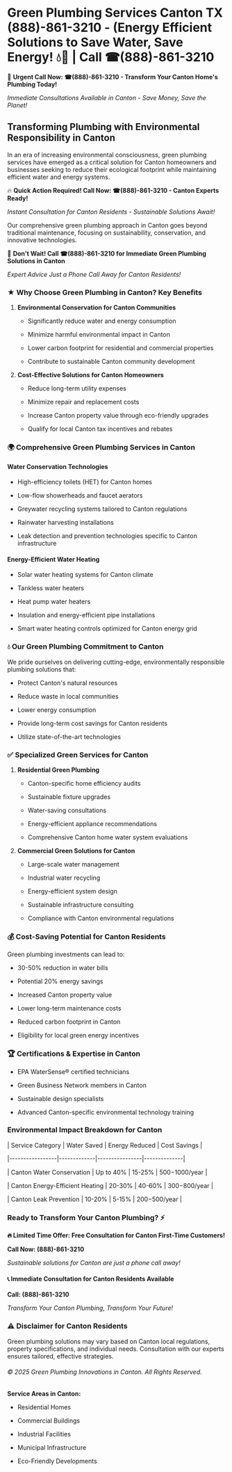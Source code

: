 # Green Plumbing Services Canton TX (888)-861-3210 - (Energy Efficient Solutions to Save Water, Save Energy! 💧🌿 | Call ☎(888)-861-3210

🚨 **Urgent Call Now: ☎(888)-861-3210 - Transform Your Canton Home's Plumbing Today!**
*Immediate Consultations Available in Canton - Save Money, Save the Planet!*

## Transforming Plumbing with Environmental Responsibility in Canton

In an era of increasing environmental consciousness, green plumbing services have emerged as a critical solution for Canton homeowners and businesses seeking to reduce their ecological footprint while maintaining efficient water and energy systems. 

🔥 **Quick Action Required! Call Now: ☎(888)-861-3210 - Canton Experts Ready!**
*Instant Consultation for Canton Residents - Sustainable Solutions Await!*

Our comprehensive green plumbing approach in Canton goes beyond traditional maintenance, focusing on sustainability, conservation, and innovative technologies.

🚨 **Don't Wait! Call ☎(888)-861-3210 for Immediate Green Plumbing Solutions in Canton**
*Expert Advice Just a Phone Call Away for Canton Residents!*

### ★ Why Choose Green Plumbing in Canton? Key Benefits

1. **Environmental Conservation for Canton Communities** 
   - Significantly reduce water and energy consumption
   - Minimize harmful environmental impact in Canton
   - Lower carbon footprint for residential and commercial properties
   - Contribute to sustainable Canton community development

2. **Cost-Effective Solutions for Canton Homeowners** 
   - Reduce long-term utility expenses
   - Minimize repair and replacement costs
   - Increase Canton property value through eco-friendly upgrades
   - Qualify for local Canton tax incentives and rebates

### 🌍 Comprehensive Green Plumbing Services in Canton

#### Water Conservation Technologies
- High-efficiency toilets (HET) for Canton homes
- Low-flow showerheads and faucet aerators
- Greywater recycling systems tailored to Canton regulations
- Rainwater harvesting installations
- Leak detection and prevention technologies specific to Canton infrastructure

#### Energy-Efficient Water Heating
- Solar water heating systems for Canton climate
- Tankless water heaters
- Heat pump water heaters
- Insulation and energy-efficient pipe installations
- Smart water heating controls optimized for Canton energy grid

### 💧 Our Green Plumbing Commitment to Canton

We pride ourselves on delivering cutting-edge, environmentally responsible plumbing solutions that:
- Protect Canton's natural resources
- Reduce waste in local communities
- Lower energy consumption
- Provide long-term cost savings for Canton residents
- Utilize state-of-the-art technologies

### ✅ Specialized Green Services for Canton

1. **Residential Green Plumbing**
   - Canton-specific home efficiency audits
   - Sustainable fixture upgrades
   - Water-saving consultations
   - Energy-efficient appliance recommendations
   - Comprehensive Canton home water system evaluations

2. **Commercial Green Solutions for Canton**
   - Large-scale water management
   - Industrial water recycling
   - Energy-efficient system design
   - Sustainable infrastructure consulting
   - Compliance with Canton environmental regulations

### 💰 Cost-Saving Potential for Canton Residents

Green plumbing investments can lead to:
- 30-50% reduction in water bills
- Potential 20% energy savings
- Increased Canton property value
- Lower long-term maintenance costs
- Reduced carbon footprint in Canton
- Eligibility for local green energy incentives

### 🏆 Certifications & Expertise in Canton

- EPA WaterSense® certified technicians
- Green Business Network members in Canton
- Sustainable design specialists
- Advanced Canton-specific environmental technology training

### Environmental Impact Breakdown for Canton

| Service Category | Water Saved | Energy Reduced | Cost Savings |
|-----------------|-------------|----------------|--------------|
| Canton Water Conservation | Up to 40% | 15-25% | $500-$1000/year |
| Canton Energy-Efficient Heating | 20-30% | 40-60% | $300-$800/year |
| Canton Leak Prevention | 10-20% | 5-15% | $200-$500/year |

### Ready to Transform Your Canton Plumbing? ⚡

**🔥 Limited Time Offer: Free Consultation for Canton First-Time Customers!**

**Call Now: (888)-861-3210**
*Sustainable solutions for Canton are just a phone call away!*

#### 📞 Immediate Consultation for Canton Residents Available

**Call: (888)-861-3210**
*Transform Your Canton Plumbing, Transform Your Future!*

### ⚠️ Disclaimer for Canton Residents

Green plumbing solutions may vary based on Canton local regulations, property specifications, and individual needs. Consultation with our experts ensures tailored, effective strategies.

###### © 2025 Green Plumbing Innovations in Canton. All Rights Reserved.

**Service Areas in Canton:** 
- Residential Homes
- Commercial Buildings
- Industrial Facilities
- Municipal Infrastructure
- Eco-Friendly Developments